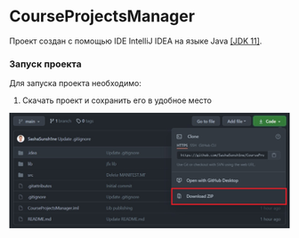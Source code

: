 # CourseProjectsManager

Проект создан с помощью IDE IntelliJ IDEA на языке Java [[JDK 11]](https://www.oracle.com/ru/java/technologies/javase/jdk11-archive-downloads.html).

### Запуск проекта

Для запуска проекта необходимо:

1) Скачать проект и сохранить его в удобное место

![Загрузка](/src/resources/screen_download.jpg "Скачать проект")

